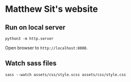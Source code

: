 # Matthew Sit's website

## Run on local server
```
python3 -m http.server
```
Open browser to `http://localhost:8000`.

## Watch sass files
```
sass --watch assets/css/style.scss assets/css/style.css
```
